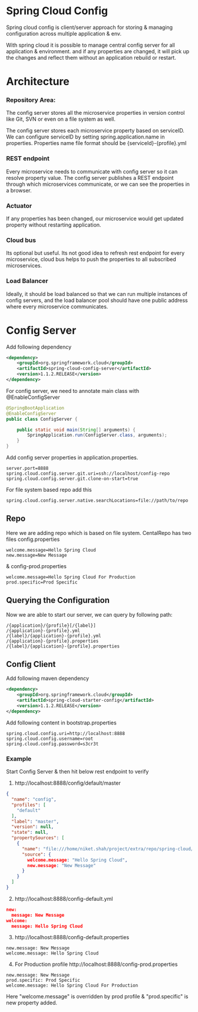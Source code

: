 # Spring Cloud Config

Spring cloud config is client/server approach for storing & managing configuration across multiple application & env.

With spring cloud it is possible to manage central config server for all application & environment. and if any properties are changed, it will pick up the changes and reflect them without an application rebuild or restart.

# Architecture

### Repository Area:
The config server stores all the microservice properties in version control like Git, SVN or even on a file system as well.

The config server stores each microservice property based on serviceID. We can configure serviceID by setting spring.application.name in properties.
Properties name file format should be {serviceId}-{profile}.yml


### REST endpoint
Every microservice needs to communicate with config server so it can resolve property value. The config server publishes a REST endpoint through which microservices communicate, or we can see the properties in a browser.

### Actuator
If any properties has been changed, our microservice would get updated property without restarting application.

### Cloud bus
Its optional but useful. Its not good idea to refresh rest endpoint for every microservice, cloud bus helps to push the properties to all subscribed microservices.

### Load Balancer
Ideally, it should be load balanced so that we can run multiple instances of config servers, and the load balancer pool should have one public address where every microservice communicates.


# Config Server

Add following dependency
```xml
<dependency>
    <groupId>org.springframework.cloud</groupId>
    <artifactId>spring-cloud-config-server</artifactId>
    <version>1.1.2.RELEASE</version>
</dependency>
```

For config server, we need to annotate main class with @EnableConfigServer
```java
@SpringBootApplication
@EnableConfigServer
public class ConfigServer {

    public static void main(String[] arguments) {
        SpringApplication.run(ConfigServer.class, arguments);
    }
}
```

Add config server properties in application.properties.

```
server.port=8888
spring.cloud.config.server.git.uri=ssh://localhost/config-repo
spring.cloud.config.server.git.clone-on-start=true
```
For file system based repo add this
```
spring.cloud.config.server.native.searchLocations=file://path/to/repo
```

## Repo
Here we are adding repo which is based on file system.
CentalRepo has two files config.properties
```
welcome.message=Hello Spring Cloud
new.message=New Message
```
& config-prod.properties
```
welcome.message=Hello Spring Cloud For Production
prod.specific=Prod Specific
```

## Querying the Configuration
Now we are able to start our server, we can query by following path:
```
/{application}/{profile}[/{label}]
/{application}-{profile}.yml
/{label}/{application}-{profile}.yml
/{application}-{profile}.properties
/{label}/{application}-{profile}.properties
```

## Config Client
Add following maven dependency
```xml
<dependency>
    <groupId>org.springframework.cloud</groupId>
    <artifactId>spring-cloud-starter-config</artifactId>
    <version>1.1.2.RELEASE</version>
</dependency>
```
Add following content in bootstrap.properties
```
spring.cloud.config.uri=http://localhost:8888
spring.cloud.config.username=root
spring.cloud.config.password=s3cr3t

```


### Example
Start Config Server & then hit below rest endpoint to verify

1) http://localhost:8888/config/default/master
```json
{
  "name": "config",
  "profiles": [
    "default"
  ],
  "label": "master",
  "version": null,
  "state": null,
  "propertySources": [
    {
      "name": "file:///home/niket.shah/project/extra/repo/spring-cloud/CentralRepo/config.properties",
      "source": {
        welcome.message: "Hello Spring Cloud",
        new.message: "New Message"
      }
    }
  ]
}
```

2) http://localhost:8888/config-default.yml
```json
new:
  message: New Message
welcome:
  message: Hello Spring Cloud
```

3) http://localhost:8888/config-default.properties
```
new.message: New Message
welcome.message: Hello Spring Cloud
```

4) For Production profile
http://localhost:8888/config-prod.properties
```
new.message: New Message
prod.specific: Prod Specific
welcome.message: Hello Spring Cloud For Production
```

Here "welcome.message" is overridden by prod profile & "prod.specific" is new property added.